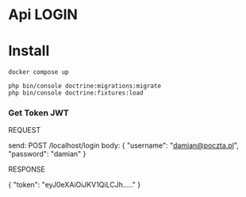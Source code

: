# Api LOGIN

# Install

```
docker compose up

php bin/console doctrine:migrations:migrate
php bin/console doctrine:fixtures:load
```

### Get Token JWT

REQUEST

send:  POST /localhost/login
body: 
{
    "username": "damian@poczta.pl",
    "password": "damian"
}

RESPONSE

{
    "token": "eyJ0eXAiOiJKV1QiLCJh....."
}